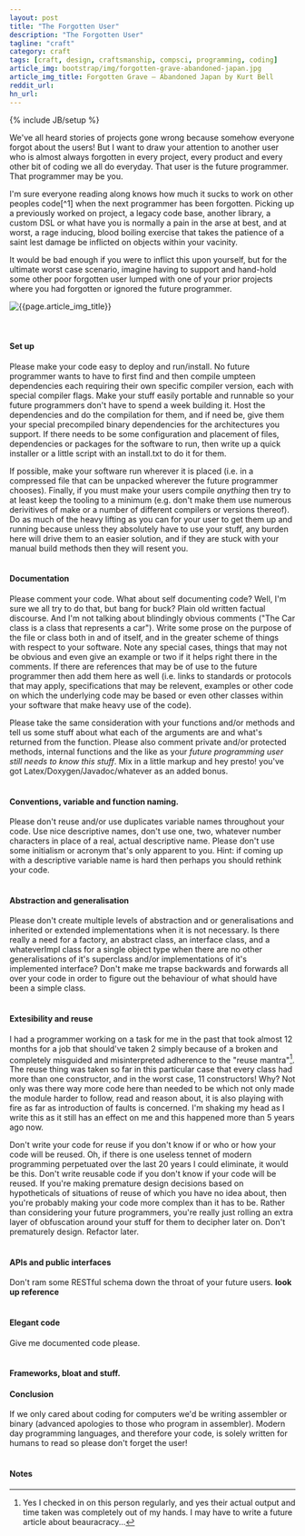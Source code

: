 ```yaml
---
layout: post
title: "The Forgotten User"
description: "The Forgotten User"
tagline: "craft"
category: craft
tags: [craft, design, craftsmanship, compsci, programming, coding]
article_img: bootstrap/img/forgotten-grave-abandoned-japan.jpg
article_img_title: Forgotten Grave – Abandoned Japan by Kurt Bell
reddit_url:
hn_url:
---
```

{% include JB/setup %}
<div class="intro">
<div class="intro-txt">
<p>
We've all heard stories of projects gone wrong because somehow everyone forgot about the users! But I want to draw your attention to another user who is almost always forgotten in every project, every product and every other bit of coding we all do everyday. That user is the future programmer. That programmer may be you. 
</p>
<p>
I'm sure everyone reading along knows how much it sucks to work on other peoples code<span markdown="span">[^1]</span> when the next programmer has been forgotten. Picking up a previously worked on project, a legacy code base, another library, a custom DSL or what have you is normally a pain in the arse at best, and at worst, a rage inducing, blood boiling exercise that takes the patience of a saint lest damage be inflicted on objects within your vacinity.
</p>
<p>
It would be bad enough if you were to inflict this upon yourself, but for the ultimate worst case scenario, imagine having to support and hand-hold some other poor forgotten user lumped with one of your prior projects where you had forgotten or ignored the future programmer.
</p>
</div>
<div class="intro-img-border">
<div class="intro-img-bevel">
<div class="intro-img">
<img class="article-image" title="{{page.article_img_title}}" src="{{ASSET_PATH}}/{{page.article_img}}"/>
</div>
</div>
</div>
</div>
<br/>
<br/>

#### Set up
Please make your code easy to deploy and run/install. No future programmer wants to have to first find and then compile umpteen dependencies each requiring their own specific compiler version, each with special compiler flags. Make your stuff easily portable and runnable so your future programmers don't have to spend a week building it. Host the dependencies and do the compilation for them, and if need be, give them your special precompiled binary dependencies for the architectures you support. If there needs to be some configuration and placement of files, dependencies or packages for the software to run, then write up a quick installer or a little script with an install.txt to do it for them. 

If possible, make your software run wherever it is placed (i.e. in a compressed file that can be unpacked wherever the future programmer chooses). Finally, if you must make your users compile _anything_ then try to at least keep the tooling to a minimum (e.g. don't make them use numerous derivitives of make or a number of different compilers or versions thereof). Do as much of the heavy lifting as you can for your user to get them up and running because unless they absolutely have to use your stuff, any burden here will drive them to an easier solution, and if they are stuck with your manual build methods then they will resent you.
<br/>
<br/>

#### Documentation
Please comment your code. What about self documenting code? Well, I'm sure we all try to do that, but bang for buck? Plain old written factual discourse. And I'm not talking about blindingly obvious comments ("The Car class is a class that represents a car"). Write some prose on the purpose of the file or class both in and of itself, and in the greater scheme of things with respect to your software. Note any special cases, things that may not be obvious and even give an example or two if it helps right there in the comments. If there are references that may be of use to the future programmer then add them here as well (i.e. links to standards or protocols that may apply, specifications that may be relevent, examples or other code on which the underlying code may be based or even other classes within your software that make heavy use of the code).

Please take the same consideration with your functions and/or methods and tell us some stuff about what each of the arguments are and what's returned from the function. Please also comment private and/or protected methods, internal functions and the like as your _future programming user still needs to know this stuff_. Mix in a little markup and hey presto! you've got Latex/Doxygen/Javadoc/whatever as an added bonus.
<br/>
<br/>

#### Conventions, variable and function naming.
Please don't reuse and/or use duplicates variable names throughout your code. Use nice descriptive names, don't use one, two, whatever number characters in place of a real, actual descriptive name. Please don't use some initialism or acronym that's only apparent to you. Hint: if coming up with a descriptive variable name is hard then perhaps you should rethink your code.
<br/>
<br/>






#### Abstraction and generalisation
Please don't create multiple levels of abstraction and or generalisations and inherited or extended implementations when it is not necessary. Is there really a need for a factory, an abstract class, an interface class, and a whateverImpl class for a single object type when there are no other generalisations of it's superclass and/or implementations of it's implemented interface? Don't make me trapse backwards and forwards all over your code in order to figure out the behaviour of what should have been a simple class.
<br/>
<br/>

#### Extesibility and reuse
I had a programmer working on a task for me in the past that took almost 12 months for a job that should've taken 2 simply because of a broken and completely misguided and misinterpreted adherence to the "reuse mantra"[^2]. The reuse thing was taken so far in this particular case that every class had more than one constructor, and in the worst case, 11 constructors! Why? Not only was there way more code here than needed to be which not only made the module harder to follow, read and reason about, it is also playing with fire as far as introduction of faults is concerned. I'm shaking my head as I write this as it still has an effect on me and this happened more than 5 years ago now.

Don't write your code for reuse if you don't know if or who or how your code will be reused. Oh, if there is one useless tennet of modern programming perpetuated over the last 20 years I could eliminate, it would be this. Don't write reusable code if you don't know if your code will be reused. If you're making premature design decisions based on hypotheticals of situations of reuse of which you have no idea about, then you're probably making your code more complex than it has to be. Rather than considering your future programmers, you're really just rolling an extra layer of obfuscation around your stuff for them to decipher later on. Don't prematurely design. Refactor later.
<br/>
<br/>

#### APIs and public interfaces
Don't ram some RESTful schema down the throat of your future users. **look up reference** 
<br/>
<br/>

#### Elegant code
Give me documented code please.
<br/>
<br/>


#### Frameworks, bloat and stuff.





#### Conclusion
If we only cared about coding for computers we'd be writing assembler or binary (advanced apologies to those who program in assembler). Modern day programming languages, and therefore your code, is solely written for humans to read so please don't forget the user! 
<br/>
<br/>

#### Notes
[^1]: Most of the time. Sometimes it's ok, sometimes it's easy, and, sometimes it's a pleasure. It is the pleasurable outcome I'm calling for here!
[^2]: Yes I checked in on this person regularly, and yes their actual output and time taken was completely out of my hands. I may have to write a future article about beauracracy...